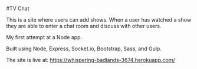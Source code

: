 #TV Chat

This is a site where users can add shows. When a user has watched a show they are able to enter a chat room and discuss with other users.

My first attempt at a Node app.

Built using Node, Express, Socket.io, Bootstrap, Sass, and Gulp.

The site is live at: https://whispering-badlands-3674.herokuapp.com/